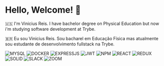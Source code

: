 # Hello, Welcome! :wave:

:us: I'm Vinicius Reis. I have bachelor degree on Physical Education but now i'm studying software development at Trybe.

:brazil: Eu sou Vinicius Reis. Sou bacharel em Educação Física mas atualmente sou estudante de desenvolvimento fullstack na Trybe.




<img src='https://img.shields.io/badge/MySQL-005C84?style=for-the-badge&logo=mysql&logoColor=white' alt='MYSQL'>
<img src='https://img.shields.io/badge/Docker-2CA5E0?style=for-the-badge&logo=docker&logoColor=white' alt='DOCKER'>
<img src='https://img.shields.io/badge/Express.js-000000?style=for-the-badge&logo=express&logoColor=white' alt='EXPRESSJS'>
<img src='https://img.shields.io/badge/JWT-000000?style=for-the-badge&logo=JSON%20web%20tokens&logoColor=white' alt='JWT'>
<img src='https://img.shields.io/badge/npm-CB3837?style=for-the-badge&logo=npm&logoColor=white' alt='NPM'>
<img src='https://img.shields.io/badge/React-20232A?style=for-the-badge&logo=react&logoColor=61DAFB' alt='REACT'>
<img src='https://img.shields.io/badge/Redux-593D88?style=for-the-badge&logo=redux&logoColor=white' alt='REDUX'>
<img src='https://img.shields.io/badge/Solid%20JS-2C4F7C?style=for-the-badge&logo=solid&logoColor=white' alt='SOLID'>
<img src='https://img.shields.io/badge/Slack-4A154B?style=for-the-badge&logo=slack&logoColor=white' alt='SLACK'>
<img src='https://img.shields.io/badge/Zoom-2D8CFF?style=for-the-badge&logo=zoom&logoColor=white' alt='ZOOM'>
<img src='' alt=''>
<img src='' alt=''>
